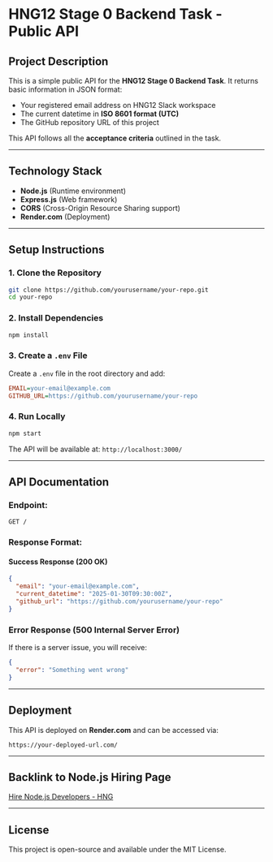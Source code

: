 # HNG12 Stage 0 Backend Task - Public API

## **Project Description**

This is a simple public API for the **HNG12 Stage 0 Backend Task**. It returns basic information in JSON format:

- Your registered email address on HNG12 Slack workspace
- The current datetime in **ISO 8601 format (UTC)**
- The GitHub repository URL of this project

This API follows all the **acceptance criteria** outlined in the task.

---

## **Technology Stack**

- **Node.js** (Runtime environment)
- **Express.js** (Web framework)
- **CORS** (Cross-Origin Resource Sharing support)
- **Render.com** (Deployment)

---

## **Setup Instructions**

### **1. Clone the Repository**

```sh
git clone https://github.com/yourusername/your-repo.git
cd your-repo
```

### **2. Install Dependencies**

```sh
npm install
```

### **3. Create a `.env` File**

Create a `.env` file in the root directory and add:

```ini
EMAIL=your-email@example.com
GITHUB_URL=https://github.com/yourusername/your-repo
```

### **4. Run Locally**

```sh
npm start
```

The API will be available at: `http://localhost:3000/`

---

## **API Documentation**

### **Endpoint:**

```plaintext
GET /
```

### **Response Format:**

#### **Success Response (200 OK)**

```json
{
  "email": "your-email@example.com",
  "current_datetime": "2025-01-30T09:30:00Z",
  "github_url": "https://github.com/yourusername/your-repo"
}
```

### **Error Response (500 Internal Server Error)**

If there is a server issue, you will receive:

```json
{
  "error": "Something went wrong"
}
```

---

## **Deployment**

This API is deployed on **Render.com** and can be accessed via:

```
https://your-deployed-url.com/
```

---

## **Backlink to Node.js Hiring Page**

[Hire Node.js Developers - HNG](https://hng.tech/hire/nodejs-developers)

---

## **License**

This project is open-source and available under the MIT License.

